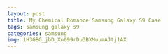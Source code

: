 ```yaml
---
layout: post
title: My Chemical Romance Samsung Galaxy S9 Case
tags: samsung galaxy s9
categories: samsung
img: 1H3GBG_jbD_Xn099rDu3BXMuumAJtj1AX
---
```

